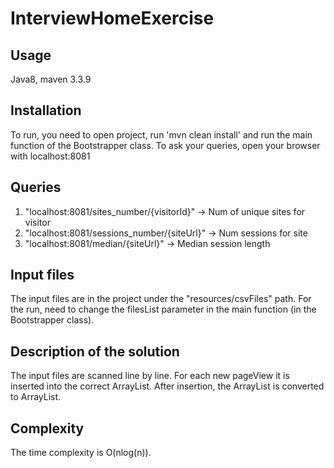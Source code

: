 # InterviewHomeExercise

## Usage
Java8, maven 3.3.9

## Installation
To run, you need to open project, run 'mvn clean install' and run the main function of the Bootstrapper class.
To ask your queries, open your browser with localhost:8081

## Queries
1. "localhost:8081/sites_number/{visitorId}"  -> Num of unique sites for visitor
2. "localhost:8081/sessions_number/{siteUrl}" -> Num sessions for site
3. "localhost:8081/median/{siteUrl}"          -> Median session length

## Input files
The input files are in the project under the "resources/csvFiles" path. For the run, need to change the filesList parameter in the main function (in the Bootstrapper class).

## Description of the solution
The input files are scanned line by line. 
For each new pageView it is inserted into the correct ArrayList<PageView>.
After insertion, the ArrayList<PageView> is converted to ArrayList<Session>.
  
## Complexity
The time complexity is O(nlog(n)).
